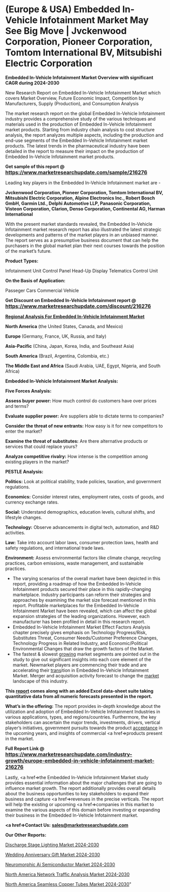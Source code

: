 # (Europe & USA) Embedded In-Vehicle Infotainment Market May See Big Move | Jvckenwood Corporation, Pioneer Corporation, Tomtom International BV, Mitsubishi Electric Corporation

<strong>Embedded In-Vehicle Infotainment Market Overview with significant CAGR during 2024-2030</strong>

New Research Report on Embedded In-Vehicle Infotainment Market which covers Market Overview, Future Economic Impact, Competition by Manufacturers, Supply (Production), and Consumption Analysis

The market research report on the global Embedded In-Vehicle Infotainment industry provides a comprehensive study of the various techniques and materials used in the production of Embedded In-Vehicle Infotainment market products. Starting from industry chain analysis to cost structure analysis, the report analyzes multiple aspects, including the production and end-use segments of the Embedded In-Vehicle Infotainment market products. The latest trends in the pharmaceutical industry have been detailed in the report to measure their impact on the production of Embedded In-Vehicle Infotainment market products.

<strong>Get sample of this report @ <a href=https://www.marketresearchupdate.com/sample/216276><font size=3 color=#0000ff>https://www.marketresearchupdate.com/sample/216276</font></a></strong>

Leading key players in the Embedded In-Vehicle Infotainment market are -

<strong>Jvckenwood Corporation, Pioneer Corporation, Tomtom International BV, Mitsubishi Electric Corporation, Alpine Electronics Inc., Robert Bosch GmbH, Garmin Ltd., Delphi Automotive LLP, Panasonic Corporation, Visteon Corporation, Clarion, Denso Corporation, Continental AG, Harman International</strong>

With the present market standards revealed, the Embedded In-Vehicle Infotainment market research report has also illustrated the latest strategic developments and patterns of the market players in an unbiased manner. The report serves as a presumptive business document that can help the purchasers in the global market plan their next courses towards the position of the market’s future.

<strong>Product Types:</strong>

Infotainment Unit
Control Panel
Head-Up Display
Telematics Control Unit

<strong>On the Basis of Application:</strong>

Passeger Cars
Commercial Vehicle

<strong>Get Discount on Embedded In-Vehicle Infotainment report @ <a href=https://www.marketresearchupdate.com/discount/216276><font size=3 color=#0000ff>https://www.marketresearchupdate.com/discount/216276</font></a></strong>

<strong><u><b>Regional Analysis For Embedded In-Vehicle Infotainment Market</b></u></strong>

<strong><b>North America</b></strong> (the United States, Canada, and Mexico)

<strong><b>Europe </b></strong>(Germany, France, UK, Russia, and Italy)

<strong><b>Asia-Pacific</b></strong> (China, Japan, Korea, India, and Southeast Asia)

<strong><b>South America</b></strong> (Brazil, Argentina, Colombia, etc.)

<strong><b>The Middle East and Africa</b></strong> (Saudi Arabia, UAE, Egypt, Nigeria, and South Africa)

<strong>Embedded In-Vehicle Infotainment Market Analysis:</strong>

<strong>Five Forces Analysis:</strong>

<strong>Assess buyer power:</strong> How much control do customers have over prices and terms?

<strong>Evaluate supplier power:</strong> Are suppliers able to dictate terms to companies?

<strong>Consider the threat of new entrants:</strong> How easy is it for new competitors to enter the market?

<strong>Examine the threat of substitutes:</strong> Are there alternative products or services that could replace yours?

<strong>Analyze competitive rivalry:</strong> How intense is the competition among existing players in the market?

<strong>PESTLE Analysis:</strong>

<strong>Politics:</strong> Look at political stability, trade policies, taxation, and government regulations.

<strong>Economics:</strong> Consider interest rates, employment rates, costs of goods, and currency exchange rates.

<strong>Social:</strong> Understand demographics, education levels, cultural shifts, and lifestyle changes.

<strong>Technology:</strong> Observe advancements in digital tech, automation, and R&D activities.

<strong>Law:</strong> Take into account labor laws, consumer protection laws, health and safety regulations, and international trade laws.

<strong>Environment:</strong> Assess environmental factors like climate change, recycling practices, carbon emissions, waste management, and sustainable practices.

<ul>
  <li>The varying scenarios of the overall market have been depicted in this report, providing a roadmap of how the Embedded In-Vehicle Infotainment products secured their place in this rapidly-changing marketplace. Industry participants can reform their strategies and approaches by examining the market size forecast mentioned in this report. Profitable marketplaces for the Embedded In-Vehicle Infotainment Market have been revealed, which can affect the global expansion strategies of the leading organizations. However, each manufacturer has been profiled in detail in this research report.</li>
  <li>Embedded In-Vehicle Infotainment Market Effect Factors Analysis chapter precisely gives emphasis on Technology Progress/Risk, Substitutes Threat, Consumer Needs/Customer Preference Changes, Technology Progress in Related Industry, and Economic/Political Environmental Changes that draw the growth factors of the Market.</li>
  <li>The fastest &amp; slowest <a href=ASDF991299>growing</a> market segments are pointed out in the study to give out significant insights into each core element of the market. Newmarket players are commencing their trade and are accelerating their <a href=>trans</a>ition in Embedded In-Vehicle Infotainment Market. Merger and acquisition activity forecast to change the <a href=>market</a> landscape of this industry.</li>
</ul>
<strong>This <a href=>report</a> comes along with an added Excel data-sheet suite taking quantitative data from all numeric forecasts presented in the report.</strong>

<strong>What’s in the offering:</strong> The report provides in-depth knowledge about the utilization and adoption of Embedded In-Vehicle Infotainment Industries in various applications, types, and regions/countries. Furthermore, the key stakeholders can ascertain the major trends, investments, drivers, vertical player’s initiatives, government pursuits towards the product <a href=ASDF881288>acceptance</a> in the upcoming years, and insights of commercial <a href=>products</a> present in the market.

<strong>Full Report Link @ <a href=https://www.marketresearchupdate.com/industry-growth/europe-embedded-in-vehicle-infotainment-market-216276><font size=3 color=#0000ff>https://www.marketresearchupdate.com/industry-growth/europe-embedded-in-vehicle-infotainment-market-216276</font></a></strong>

Lastly, <a href=>the</a> Embedded In-Vehicle Infotainment Market study provides essential information about the major challenges that are going to influence market growth. The report additionally provides overall details about the business opportunities to key stakeholders to expand their business and capture <a href=>revenues</a> in the precise verticals. The report will help the existing or upcoming <a href=>companies</a> in this market to examine the various aspects of this domain before investing or expanding their business in the Embedded In-Vehicle Infotainment market.

<strong><a href=><strong>Contact Us:</strong></a></strong>
<strong>sales@marketresearchupdate.com</strong>

<strong>Our Other Reports:</strong>

<a href=https://www.linkedin.com/pulse/discharge-stage-lighting-market-analysis-understanding>Discharge Stage Lighting Market 2024-2030</a>

<a href=https://www.linkedin.com/pulse/wedding-anniversary-gift-market-size-trends>Wedding Anniversary Gift Market 2024-2030</a>

<a href=https://www.linkedin.com/pulse/neuromorphic-ai-semiconductor-market-2f>Neuromorphic Ai Semiconductor Market 2024-2030</a>

<a href=https://www.linkedin.com/pulse/north-america-network-traffic-analysis-market-n7ktf/>North America Network Traffic Analysis Market 2024-2030</a>

<a href=https://www.linkedin.com/pulse/north-america-seamless-copper-tubes-market-2023-vk9of/>North America Seamless Copper Tubes Market 2024-2030</a>"
